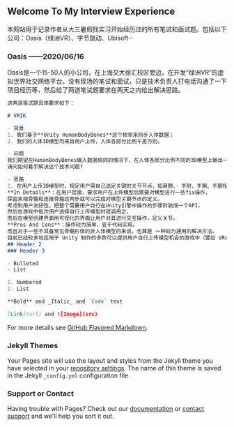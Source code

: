 ## Welcome To My Interview Experience

本网站用于记录作者从大三暑假找实习开始经历过的所有笔试和面试题。包括以下公司：Oasis（绿洲VR）、字节跳动、Ubisoft···

### Oasis ——2020/06/16

Oasis是一个15-50人的小公司，在上海交大徐汇校区旁边，在开发“绿洲VR”的虚拟世界社交网络平台。没有现场的笔试和面试，只是技术负责人打电话沟通了一下项目经历等，然后给了两道笔试题要求在两天之内给出解决思路。

```markdown
这两道笔试题具体要求如下：

# VRIK

- 背景
1. 我们基于**Unity HumanBodyBones**这个枚举来同步⼈体数据；
2. 我们的⼈体3D模型均来⾃⽤户上传，⼈体各部分⽐例千差万别。

- 问题
我们期望在HumanBodyBones输⼊数据相同的情况下，在⼈体各部分⽐例不同的3D模型上输出⼀致的动作。
请问如何着⼿解决这个技术问题?

- 思路
1. 在用户上传3D模型时，规定用户需自己选定关键的关节节点，如肩膀、 手肘、手腕、手脚指头、颈部、胯部、膝盖和脚踝等。 
**In Details**：在用户层面，要求用户在上传模型后需要对模型进行一些fix操作，
保留末端骨骼和连接骨骼这两步就可以完成对模型关键节点的定义。
考虑到用户友好性，把整个需要用户自行在Unity引擎中操作的步骤封装成一个API，
然后在游戏中每次用户选择自行上传模型时就调用之，
而后在模型创建界面用可视化的界面让用户对其进行交互操作，定义关节。
**Pros And Cons**：操作较为简单，宜于代码实现。
而且对于一些不具备常见骨骼形体的非人体模型的来说，也算是 一种较为通用的解决方法。
目前已经较多地应用于 Unity 制作的多款可以提供用户自行上传模型机会的游戏中（譬如 VRchat）
## Header 2
### Header 3

- Bulleted
- List

1. Numbered
2. List

**Bold** and _Italic_ and `Code` text

[Link](url) and ![Image](src)
```

For more details see [GitHub Flavored Markdown](https://guides.github.com/features/mastering-markdown/).

### Jekyll Themes

Your Pages site will use the layout and styles from the Jekyll theme you have selected in your [repository settings](https://github.com/saengsawang/saengsawang.Github.io/settings). The name of this theme is saved in the Jekyll `_config.yml` configuration file.

### Support or Contact

Having trouble with Pages? Check out our [documentation](https://help.github.com/categories/github-pages-basics/) or [contact support](https://github.com/contact) and we’ll help you sort it out.

